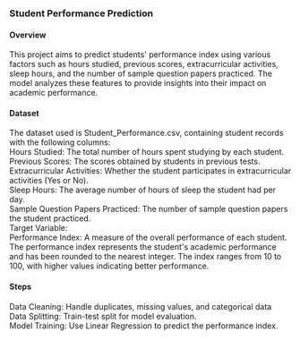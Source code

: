 ### **Student Performance Prediction**
#### **Overview**
This project aims to predict students' performance index using various factors such as hours studied, previous scores, extracurricular activities, sleep hours, and the number of sample question papers practiced. The model analyzes these features to provide insights into their impact on academic performance.

#### **Dataset**
The dataset used is Student_Performance.csv, containing student records with the following columns: <br/>
Hours Studied: The total number of hours spent studying by each student. <br/>
Previous Scores: The scores obtained by students in previous tests. <br/>
Extracurricular Activities: Whether the student participates in extracurricular activities (Yes or No). <br/>
Sleep Hours: The average number of hours of sleep the student had per day. <br/>
Sample Question Papers Practiced: The number of sample question papers the student practiced. <br/>
Target Variable: <br/>
Performance Index: A measure of the overall performance of each student. The performance index represents the student's academic performance and has been rounded to the nearest integer. The index ranges from 10 to 100, with higher values indicating better performance.
#### **Steps**
Data Cleaning: Handle duplicates, missing values, and categorical data <br/>
Data Splitting: Train-test split for model evaluation. <br/>
Model Training: Use Linear Regression to predict the performance index. <br/>

